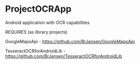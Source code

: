 ProjectOCRApp
=============

Android application with OCR capabilities

*REQUIRES* (as library projects)

GoogleMapsApi - https://github.com/BrJansen/GoogleMapsApi

TesseractOCRforAndroidLib - https://github.com/BrJansen/TesseractOCRforAndroidLib
